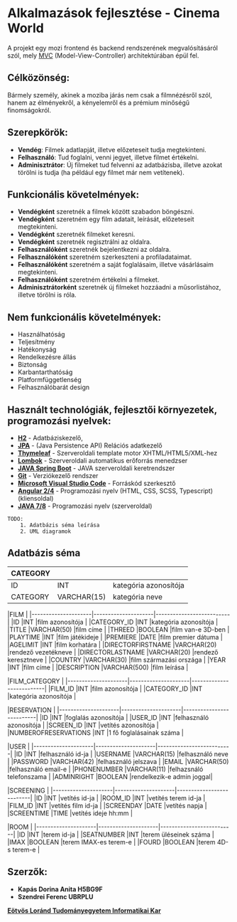 [MVC]: https://www.tutorialspoint.com/mvc_framework/mvc_framework_introduction.htm
[H2]: http://www.h2database.com/html/tutorial.html
[JPA]: https://www.tutorialspoint.com/jpa/index.htm
[Thymeleaf]: http://www.thymeleaf.org/
[Lombok]: https://projectlombok.org/
[JAVA Spring Boot]: https://projects.spring.io/spring-boot/
[Git]: https://git-scm.com/
[Microsoft Visual Studio Code]: https://code.visualstudio.com/
[Angular 2/4]: https://angular.io/
[JAVA 7/8]: https://en.wikipedia.org/wiki/Java_(programming_language)
[Eötvös Loránd Tudományegyetem Informatikai Kar]: http://inf.elte.hu

# Alkalmazások fejlesztése - Cinema World

A projekt egy mozi frontend és backend rendszerének megvalósításáról szól, mely [MVC] (Model-View-Controller) architektúrában épül fel.

## Célközönség:
Bármely személy, akinek a moziba járás nem csak a filmnézésről szól, hanem az élményekről, a kényelemről és a prémium minőségű finomságokról.

## Szerepkörök:
+ **Vendég**: Filmek adatlapját, illetve előzeteseit tudja megtekinteni.
+ **Felhasználó**: Tud foglalni, venni jegyet, illetve filmet értékelni.
+ **Adminisztrátor**: Új filmeket tud felvenni az adatbázisba, illetve azokat törölni is tudja (ha például egy filmet már nem vetítenek).

## Funkcionális követelmények:
+ **Vendégként** szeretnék a filmek között szabadon böngészni.
+ **Vendégként** szeretném egy film adatait, leírását, előzeteseit megtekinteni.
+ **Vendégként** szeretnék filmeket keresni.
+ **Vendégként** szeretnék regisztrálni az oldalra.
+ **Felhasználóként** szeretnék bejelentkezni az oldalra.
+ **Felhasználóként** szeretném szerkeszteni a profiladataimat.
+ **Felhasználóként** szeretném a saját foglalásaim, illetve vásárlásaim megtekinteni.
+ **Felhasználóként** szeretném értékelni a filmeket.
+ **Adminisztrátorként** szeretnék új filmeket hozzáadni a műsorlistához, illetve törölni is róla.

## Nem funkcionális követelmények:
+ Használhatóság
+ Teljesítmény
+ Hatékonyság
+ Rendelkezésre állás
+ Biztonság
+ Karbantarthatóság
+ Platformfüggetlenség
+ Felhasználóbarát design

## Használt technológiák, fejlesztői környezetek, programozási nyelvek:
+ **[H2]** - Adatbáziskezelő,
+ **[JPA]** - (Java Persistence API) Relációs adatkezelő
+ **[Thymeleaf]** - Szerveroldali template motor XHTML/HTML5/XML-hez
+ **[Lombok]** - Szerveroldali automatikus erőforrás menedzser
+ **[JAVA Spring Boot]** - JAVA szerveroldali keretrendszer
+ **[Git]** - Verziókezelő rendszer
+ **[Microsoft Visual Studio Code]** - Forráskód szerkesztő
+ **[Angular 2/4]** - Programozási nyelv (HTML, CSS, SCSS, Typescript) (kliensoldal)
+ **[JAVA 7/8]** - Programozási nyelv (szerveroldal)

```
TODO:
    1. Adatbázis séma leírása
    2. UML diagramok
```

## Adatbázis séma
|CATEGORY             | |                                             |
|---------------------|---------------------|--------------------------|
|ID                   |INT                  |kategória azonosítója     |
|CATEGORY             |VARCHAR(15)          |kategória neve            |

|FILM                                                                  |
|---------------------|---------------------|--------------------------|
|ID                   |INT                  |film azonosítója          |
|CATEGORY_ID          |INT                  |kategória azonosítója     |
|TITLE                |VARCHAR(50)          |film címe                 |
|THREED               |BOOLEAN              |film van-e 3D-ben         |
|PLAYTIME             |INT                  |film játékideje           |
|PREMIERE             |DATE                 |film premier dátuma       |
|AGELIMIT             |INT                  |film korhatára            |
|DIRECTORFIRSTNAME    |VARCHAR(20)          |rendező vezetékneve       |
|DIRECTORLASTNAME     |VARCHAR(20)          |rendező keresztneve       |
|COUNTRY              |VARCHAR(30)          |film származási országa   |
|YEAR                 |INT                  |film címe                 |
|DESCRIPTION          |VARCHAR(500)         |film leírása              |

|FILM_CATEGORY                                                         |
|---------------------|---------------------|--------------------------|
|FILM_ID              |INT                  |film azonosítója          |
|CATEGORY_ID          |INT                  |kategória azonosítója     |

|RESERVATION                                                           |
|---------------------|---------------------|--------------------------|
|ID                   |INT                  |foglalás azonosítója      |
|USER_ID              |INT                  |felhasználó azonosítója   |
|SCREEN_ID            |INT                  |vetítés azonosítója       |
|NUMBEROFRESERVATIONS |INT                  |1 fő foglalásainak száma  |

|USER                                                                  |
|---------------------|---------------------|--------------------------|
|ID                   |INT                  |felhasználó id-ja         |
|USERNAME             |VARCHAR(15)          |felhasználó neve          |
|PASSWORD             |VARCHAR(42)          |felhasználó jelszava      |
|EMAIL                |VARCHAR(50)          |felhasználó email-e       |
|PHONENUMBER          |VARCHAR(11)          |felhazsnáló telefonszama  |
|ADMINRIGHT           |BOOLEAN              |rendelkezik-e admin joggal|


|SCREENING                                                             |
|---------------------|---------------------|--------------------------|
|ID                   |INT                  |vetítés id-ja             |
|ROOM_ID              |INT                  |vetítés terem id-ja       |
|FILM_ID              |INT                  |vetítés film id-ja        |
|SCREENDAY            |DATE                 |vetítés napja             |
|SCREENTIME           |TIME                 |vetítés ideje hh:mm       |

|ROOM                                                                  |
|---------------------|---------------------|--------------------------|
|ID                   |INT                  |terem id-ja               |
|SEATNUMBER           |INT                  |terem üléseinek száma     |
|IMAX                 |BOOLEAN              |terem IMAX-es terem-e     |
|FOURD                |BOOLEAN              |terem 4D-s terem-e        |


## Szerzők:
+ **Kapás Dorina Anita H5BG9F**
+ **Szendrei Ferenc UBRPLU**

**[Eötvös Loránd Tudományegyetem Informatikai Kar]**